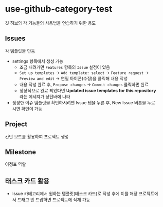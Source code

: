 # use-github-category-test

깃 허브의 각 기능들의 사용법을 연습하기 위한 용도

## Issues
각 템플릿을 만듬
- settings 항목에서 생성 가능
  - 조금 내려가면 `Features` 항목의 `Issue` 설정이 있음
  - `Set up templetes`  ->  `Add template: select`  ->  `Feature request` ->  `Preview and edit`  ->  연필 아이콘(수정)을 클릭해 내용 작성
  - 내용 작성 완료 후, `Propose changes` ->  `Commit changes` 클릭하면 완료
  - 정상적으로 완료 되었다면 **Updated issue templates for this repository** 라는 메세지가 상단바에 나타
- 생성한 이슈 템플릿을 확인하시려면 Issue 탭을 누른 후, New Issue 버튼을 누르시면 확인이 가능

## Project
칸반 보드를 활용하여 프로젝트 생성

## Milestone
이정표 역할

## 태스크 카드 활용
- Issue 카테고리에서 원하는 탬플릿(태스크 카드)로 작성 후에 이를 해당 프로젝트에서 드래그 앤 드랍하면 프로젝트에 적재 가능

